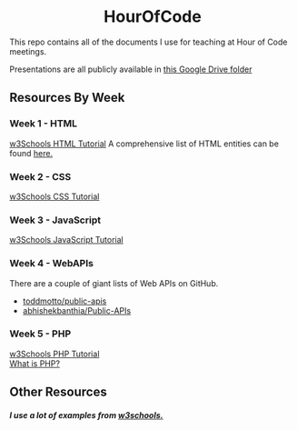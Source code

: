 <h1 align="center">HourOfCode</h1>
This repo contains all of the documents I use for teaching at Hour of Code meetings.

<br>

Presentations are all publicly available in [this Google Drive folder](https://drive.google.com/drive/folders/1PLIeUo6ZiC2S5fyGx_lUrXPssesvMxzP?usp=sharing) 

## Resources By Week
### Week 1 - HTML
[w3Schools HTML Tutorial](https://www.w3schools.com/html/default.asp)
A comprehensive list of HTML entities can be found [here.](https://dev.w3.org/html5/html-author/charref)

### Week 2 - CSS
[w3Schools CSS Tutorial](https://www.w3schools.com/css/default.asp)

### Week 3 - JavaScript
[w3Schools JavaScript Tutorial](https://www.w3schools.com/js/default.asp)

### Week 4 - WebAPIs
There are a couple of giant lists of Web APIs on GitHub.
 - [toddmotto/public-apis](https://github.com/toddmotto/public-apis)
 - [abhishekbanthia/Public-APIs](https://github.com/abhishekbanthia/Public-APIs)

### Week 5 - PHP
[w3Schools PHP Tutorial](https://www.w3schools.com/php/default.asp)
<br>[What is PHP?](https://whatis.techtarget.com/definition/PHP-Hypertext-Preprocessor)

## Other Resources
##### I use a lot of examples from [w3schools.](https://www.w3schools.com/default.asp)
